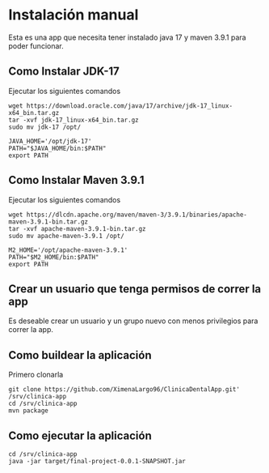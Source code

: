 # Instalación manual

Esta es una app que necesita tener instalado java 17 y maven 3.9.1 para poder funcionar.

## Como Instalar JDK-17

Ejecutar los siguientes comandos

```
wget https://download.oracle.com/java/17/archive/jdk-17_linux-x64_bin.tar.gz
tar -xvf jdk-17_linux-x64_bin.tar.gz
sudo mv jdk-17 /opt/

JAVA_HOME='/opt/jdk-17'
PATH="$JAVA_HOME/bin:$PATH"
export PATH
```

## Como Instalar Maven 3.9.1

Ejecutar los siguientes comandos

```
wget https://dlcdn.apache.org/maven/maven-3/3.9.1/binaries/apache-maven-3.9.1-bin.tar.gz
tar -xvf apache-maven-3.9.1-bin.tar.gz
sudo mv apache-maven-3.9.1 /opt/

M2_HOME='/opt/apache-maven-3.9.1'
PATH="$M2_HOME/bin:$PATH"
export PATH
```

## Crear un usuario que tenga permisos de correr la app

Es deseable crear un usuario y un grupo nuevo con menos privilegios para correr la app.


## Como buildear la aplicación

Primero clonarla

```
git clone https://github.com/XimenaLargo96/ClinicaDentalApp.git' /srv/clinica-app
cd /srv/clinica-app
mvn package
```

## Como ejecutar la aplicación

```
cd /srv/clinica-app
java -jar target/final-project-0.0.1-SNAPSHOT.jar
```